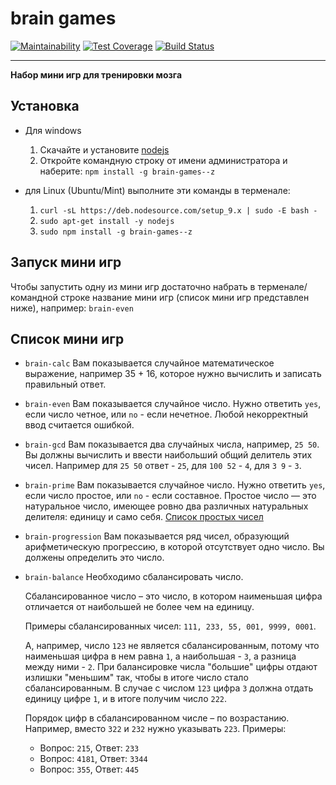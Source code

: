 # brain games
[![Maintainability](https://api.codeclimate.com/v1/badges/b7f99a404599ccd0e8c3/maintainability)](https://codeclimate.com/github/Haliont/project-lvl1-s280/maintainability)
[![Test Coverage](https://api.codeclimate.com/v1/badges/b7f99a404599ccd0e8c3/test_coverage)](https://codeclimate.com/github/Haliont/project-lvl1-s280/test_coverage)
[![Build Status](https://travis-ci.org/Haliont/project-lvl1-s280.svg?branch=master)](https://travis-ci.org/Haliont/project-lvl1-s280)
***
**Набор мини игр для тренировки мозга**

## Установка
* Для windows
    1. Скачайте и установите [nodejs](https://nodejs.org/dist/v8.11.2/node-v8.11.2-x64.msi "Просто нажми на меня, чтобы скачать")
    1. Откройте командную строку от имени администратора и наберите:
         `npm install -g brain-games--z`

 * для Linux (Ubuntu/Mint) выполните эти команды в терменале:
    1. `curl -sL https://deb.nodesource.com/setup_9.x | sudo -E bash -`
    1. `sudo apt-get install -y nodejs`
    1. `sudo npm install -g brain-games--z`

## Запуск мини игр
Чтобы запустить одну из мини игр достаточно набрать в терменале/командной строке название мини игр (список мини игр представлен ниже), например: `brain-even`

## Cписок мини игр
* `brain-calc`
    Вам показывается случайное математическое выражение, например 35 + 16, которое нужно вычислить и записать правильный ответ.
* `brain-even`
    Вам показывается случайное число. Нужно ответить `yes`, если число четное, или `no` - если нечетное. Любой некорректный ввод считается ошибкой.
* `brain-gcd`
    Вам показывается два случайных числа, например, `25 50`. Вы должны вычислить и ввести        наибольший общий делитель этих чисел. Например для `25 50` ответ - `25`, для `100 52` - `4`, для `3 9` - `3`.
* `brain-prime`
    Вам показывается случайное число. Нужно ответить `yes`, если число простое, или `no` - если составное.
    Простое число — это натуральное число, имеющее ровно два различных натуральных делителя: единицу и само себя.
    [Список простых чисел](https://ru.wikipedia.org/wiki/%D0%A1%D0%BF%D0%B8%D1%81%D0%BE%D0%BA_%D0%BF%D1%80%D0%BE%D1%81%D1%82%D1%8B%D1%85_%D1%87%D0%B8%D1%81%D0%B5%D0%BB)
* `brain-progression`
    Вам показывается ряд чисел, образующий арифметическую прогрессию, в которой отсутствует одно число. Вы должены определить это число.
* `brain-balance`
    Необходимо сбалансировать число.
    
    Сбалансированное число – это число, в котором наименьшая цифра отличается от наибольшей не более чем на единицу.
    
    Примеры сбалансированных чисел: `111, 233, 55, 001, 9999, 0001`.
    
    А, например, число `123` не является сбалансированным, потому что наименьшая цифра в нем равна `1`, а наибольшая - `3`, а разница между ними - `2`. При балансировке числа "большие" цифры отдают излишки "меньшим" так, чтобы в итоге число стало сбалансированным. В случае с числом `123` цифра `3` должна отдать единицу цифре `1`, и в итоге получим число `222`.
    
    Порядок цифр в сбалансированном числе – по возрастанию. Например, вместо `322` и `232` нужно указывать `223`.
    Примеры:
    * Вопрос: `215`, Ответ: `233`
    * Вопрос: `4181`, Ответ: `3344`
    * Вопрос: `355`, Ответ: `445`
